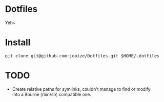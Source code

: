 Dotfiles
========
Yeh~

Install
=======
<pre>git clone git@github.com:jooize/Dotfiles.git $HOME/.dotfiles && $HOME/.dotfiles/Dotfiles.sh install</pre>

TODO
====
* Create relative paths for symlinks, couldn't manage to find or modify into a Bourne (/bin/sh) compatible one.
